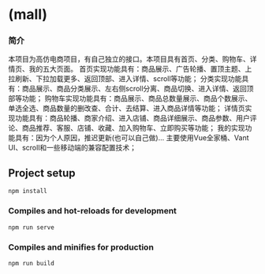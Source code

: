 # (mall)

### 简介
本项目为高仿电商项目，有自己独立的接口。本项目具有首页、分类、购物车、详情页、我的五大页面。
首页实现功能具有：商品展示、广告轮播、置顶主题、上拉刷新、下拉加载更多、返回顶部、进入详情、scroll等功能；
分类实现功能具有：商品展示、商品分类展示、左右侧scroll分离、商品切换、进入详情、返回顶部等功能；
购物车实现功能具有：商品展示、商品总数量展示、商品个数展示、单选全选、商品数量的删改查、合计、去结算、进入商品详情等功能；
详情页实现功能具有：商品轮播、商家介绍、进入店铺、商品详细展示、商品参数、用户评论、商品推荐、客服、店铺、收藏、加入购物车、立即购买等功能；
我的实现功能具有：因为个人原因，推迟更新(也可以自己做)...
主要使用Vue全家桶、Vant UI、scroll和一些移动端的兼容配置技术；


## Project setup
```
npm install
```

### Compiles and hot-reloads for development
```
npm run serve
```

### Compiles and minifies for production
```
npm run build
```


